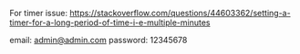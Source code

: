 For timer issue: https://stackoverflow.com/questions/44603362/setting-a-timer-for-a-long-period-of-time-i-e-multiple-minutes

<!-- Admin Credentials -->

email: admin@admin.com
password: 12345678
